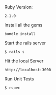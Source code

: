 Ruby Version:
```
2.1.0
```
Install all the gems
```
bundle install
```

Start the rails server
```
$ rails s
```

Hit the local Server
```
http://localhost:3000
```

Run Unit Tests
```
$ rspec
```
